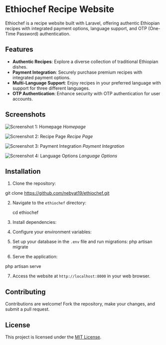 # Ethiochef Recipe Website

Ethiochef is a recipe website built with Laravel, offering authentic Ethiopian recipes with integrated payment options, language support, and OTP (One-Time Password) authentication.

## Features

- **Authentic Recipes**: Explore a diverse collection of traditional Ethiopian dishes.
- **Payment Integration**: Securely purchase premium recipes with integrated payment options.
- **Multi-Language Support**: Enjoy recipes in your preferred language with support for three different languages.
- **OTP Authentication**: Enhance security with OTP authentication for user accounts.

## Screenshots

![Screenshot 1: Homepage](/screenshots/homepage.png)
*Homepage*

![Screenshot 2: Recipe Page](/screenshots/recipe_page.png)
*Recipe Page*

![Screenshot 3: Payment Integration](/screenshots/payment_integration.png)
*Payment Integration*

![Screenshot 4: Language Options](/screenshots/language_options.png)
*Language Options*

## Installation

1. Clone the repository:
   
  git clone https://github.com/nebyat19/ethiochef.git

2. Navigate to the `ethiochef` directory:

   cd ethiochef

3. Install dependencies:
   
4. Configure your environment variables:

5. Set up your database in the `.env` file and run migrations:
  php artisan migrate

6. Serve the application:

  php artisan serve

7. Access the website at `http://localhost:8000` in your web browser.

## Contributing

Contributions are welcome! Fork the repository, make your changes, and submit a pull request.

## License

This project is licensed under the [MIT License](LICENSE).

   

